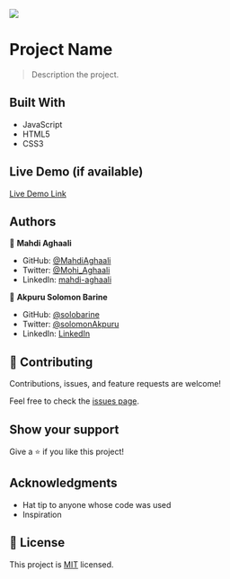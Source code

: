 ![](https://img.shields.io/badge/Microverse-blueviolet)

# Project Name

> Description the project.


## Built With

- JavaScript
- HTML5
- CSS3

## Live Demo (if available)

[Live Demo Link](https://livedemo.com)

## Authors

👤 **Mahdi Aghaali**

- GitHub: [@MahdiAghaali](https://github.com/MahdiAghaali)
- Twitter: [@Mohi_Aghaali](https://twitter.com/Mohi_Aghaali)
- LinkedIn: [mahdi-aghaali](https://www.linkedin.com/in/mahdi-aghaali/)

👤 **Akpuru Solomon Barine**

- GitHub: [@solobarine](https://github.com/solobarine)
- Twitter: [@solomonAkpuru](https://twitter.com/solomon-Akpuru)
- LinkedIn: [LinkedIn](https://www.linkedin.com/in/solomonAkpuru/)

## 🤝 Contributing

Contributions, issues, and feature requests are welcome!

Feel free to check the [issues page](../../issues/).

## Show your support

Give a ⭐️ if you like this project!

## Acknowledgments

- Hat tip to anyone whose code was used
- Inspiration

## 📝 License

This project is [MIT](./LICENSE) licensed.
